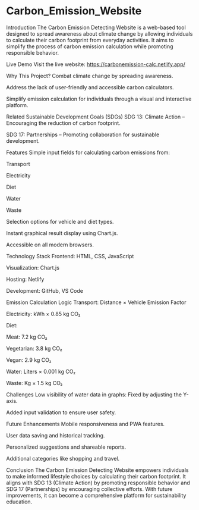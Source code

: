 # Carbon_Emission_Website
Introduction
The Carbon Emission Detecting Website is a web-based tool designed to spread awareness about climate change by allowing individuals to calculate their carbon footprint from everyday activities. It aims to simplify the process of carbon emission calculation while promoting responsible behavior.

Live Demo
Visit the live website: https://carbonemission-calc.netlify.app/

Why This Project?
Combat climate change by spreading awareness.

Address the lack of user-friendly and accessible carbon calculators.

Simplify emission calculation for individuals through a visual and interactive platform.

Related Sustainable Development Goals (SDGs)
SDG 13: Climate Action – Encouraging the reduction of carbon footprint.

SDG 17: Partnerships – Promoting collaboration for sustainable development.

Features
Simple input fields for calculating carbon emissions from:

Transport

Electricity

Diet

Water

Waste

Selection options for vehicle and diet types.

Instant graphical result display using Chart.js.

Accessible on all modern browsers.

Technology Stack
Frontend: HTML, CSS, JavaScript

Visualization: Chart.js

Hosting: Netlify

Development: GitHub, VS Code

Emission Calculation Logic
Transport: Distance × Vehicle Emission Factor

Electricity: kWh × 0.85 kg CO₂

Diet:

Meat: 7.2 kg CO₂

Vegetarian: 3.8 kg CO₂

Vegan: 2.9 kg CO₂

Water: Liters × 0.001 kg CO₂

Waste: Kg × 1.5 kg CO₂

Challenges
Low visibility of water data in graphs: Fixed by adjusting the Y-axis.

Added input validation to ensure user safety.

Future Enhancements
Mobile responsiveness and PWA features.

User data saving and historical tracking.

Personalized suggestions and shareable reports.

Additional categories like shopping and travel.

Conclusion
The Carbon Emission Detecting Website empowers individuals to make informed lifestyle choices by calculating their carbon footprint. It aligns with SDG 13 (Climate Action) by promoting responsible behavior and SDG 17 (Partnerships) by encouraging collective efforts. With future improvements, it can become a comprehensive platform for sustainability education.
